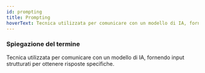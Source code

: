 ```yaml
---
id: prompting
title: Prompting
hoverText: Tecnica utilizzata per comunicare con un modello di IA, fornendo input strutturati per ottenere risposte specifiche.
---
```


### Spiegazione del termine

Tecnica utilizzata per comunicare con un modello di IA, fornendo input strutturati per ottenere risposte specifiche.
